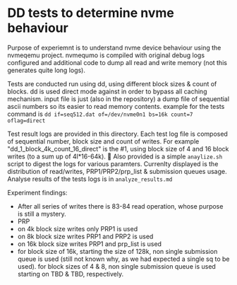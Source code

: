 DD tests to determine nvme behaviour
=========

Purpose of experiemnt is to understand nvme device behaviour using the nvmeqemu project.
nvmequmo is compiled with original debug logs configured and additional code to dump all read and write memory (not this generates quite long logs).

Tests are conducted run using dd, using different block sizes & count of blocks.
dd is used direct mode against in order to bypass all caching mechanism.
input file is just (also in the repository) a dump file of sequential ascii numbers so its easier to read memory contents.
example for the tests command is 
`dd if=seq512.dat of=/dev/nvme0n1 bs=16k count=7 oflag=direct`

Test result logs are provided in this directory.
Each test log file is composed of sequential number, block size and count of writes.
For example "dd_1_block_4k_count_16_direct" is the #1, using block size of 4 and 16 block writes (to a sum up of 4l*16-64k).

Also provided is a simple `anaylize.sh` script to digest the logs for various paramters.
Currenlty displayed is the distribution of read/writes, PRP1/PRP2/prp_list & submission queues usage.
Analyse results of the tests logs is in `analyze_results.md`

Experiment findings:
 * After all series of writes there is 83-84 read operation, whose purpose is still a mystery.
 * PRP
  * on 4k block size writes only PRP1 is used
  * on 8k block size writes PRP1 and PRP2 is used
  * on 16k block size writes PRP1 and prp_list is used
 * for block size of 16k, starting the size of 128k, non single submission queue is used (still not known why, as we had expected a single sq to be used). for block sizes of 4 & 8, non single submission queue is used starting on TBD & TBD, respectively.


